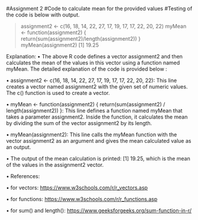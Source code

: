 #Assignment 2
#Code to calculate mean for the provided values
#Testing of the code is below with output.

> assignment2 <- c(16, 18, 14, 22, 27, 17, 19, 17, 17, 22, 20, 22)
> myMean <- function(assignment2) { return(sum(assignment2)/length(assignment2)) }
> myMean(assignment2)
[1] 19.25

Explanation:
• The above R code defines a vector assignment2 and then calculates the mean of the values in this vector using a function named myMean. The detailed explanation of the code is provided below :

•	assignment2 <- c(16, 18, 14, 22, 27, 17, 19, 17, 17, 22, 20, 22): This line creates a vector named assignment2 with the given set of numeric values. The c() function is used to create a vector. 

•	myMean <- function(assignment2) { return(sum(assignment2) / length(assignment2)) }: This line defines a function named myMean that takes a parameter assignment2. Inside the function, it calculates the mean by dividing the sum of the vector assignment2 by its length.

•	myMean(assignment2): This line calls the myMean function with the vector assignment2 as an argument and gives the mean calculated value as an output.

•	The output of the mean calculation is printed: [1] 19.25, which is the mean of the values in the assignment2 vector.

•	References:

•	for vectors: https://www.w3schools.com/r/r_vectors.asp

•	for functions: https://www.w3schools.com/r/r_functions.asp

•	for sum() and length(): https://www.geeksforgeeks.org/sum-function-in-r/

